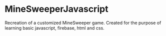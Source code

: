 # MineSweeperJavascript
Recreation of a customized MineSweeper game.
Created for the purpose of learning basic javascript, firebase, html and css.
